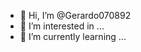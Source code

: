 - 👋 Hi, I’m @Gerardo070892
- 👀 I’m interested in ...
- 🌱 I’m currently learning ...


<!---
Gerardo070892/Gerardo070892 is a ✨ special ✨ repository because its `README.md` (this file) appears on your GitHub profile.
You can click the Preview link to take a look at your changes.
--->
